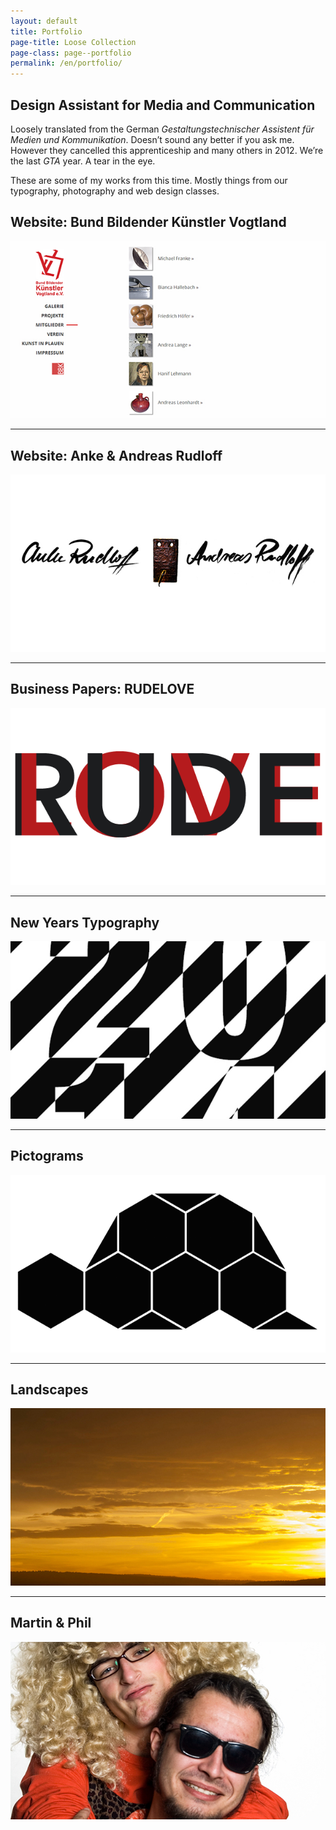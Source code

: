 ```yaml
---
layout: default
title: Portfolio
page-title: Loose Collection
page-class: page--portfolio
permalink: /en/portfolio/
---
```

## Design Assistant for Media and Communication

Loosely translated from the German _Gestaltungstechnischer Assistent für Medien und Kommunikation_. Doesn’t sound any better if you ask me. However they cancelled this apprenticeship and many others in 2012. We’re the last _GTA_ year. A tear in the eye.

These are some of my works from this time. Mostly things from our typography, photography and web design classes.

## Website: Bund Bildender Künstler Vogtland

[![Website: Bund Bildender Künstler Vogtland e.V.](/img/bbk-vogtland/thumbnail.jpg)](/en/portfolio/bbk-vogtland)

---

## Website: Anke & Andreas Rudloff

[![Website: Anke & Andreas Rudloff](/img/artrudloff/thumbnail.jpg)](/en/portfolio/artrudloff)

---

## Business Papers: RUDELOVE

[![Business Papers: RUDELOVE](/img/rudelove/thumbnail.png)](/en/portfolio/rudelove)

---

## New Years Typography

[![Neujahrs-Typografie](/img/new-years-typography/thumbnail.png)](/en/portfolio/new-years-typography)

---

## Pictograms

[![Pictograms](/img/pictograms/thumbnail.png)](/en/portfolio/pictograms)

---

## Landscapes

[![Landscapes](/img/landscapes/thumbnail.jpg)](/en/portfolio/landscapes)

---

## Martin & Phil

[![Martin & Phil](/img/martin-and-phil/thumbnail.jpg)](/en/portfolio/martin-and-phil)
